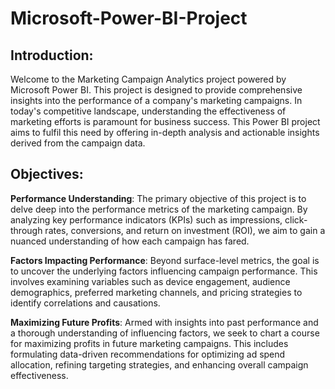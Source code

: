 # Microsoft-Power-BI-Project
## Introduction:
Welcome to the Marketing Campaign Analytics project powered by Microsoft Power BI. This project is designed to provide comprehensive insights into the performance of a company's marketing campaigns. 
In today's competitive landscape, understanding the effectiveness of marketing efforts is paramount for business success. This Power BI project aims to fulfil this need by offering in-depth analysis and actionable insights derived from the campaign data.

## Objectives:
**Performance Understanding**: The primary objective of this project is to delve deep into the performance metrics of the marketing campaign. By analyzing key performance indicators (KPIs) such as impressions, click-through rates, conversions, and return on investment (ROI), we aim to gain a nuanced understanding of how each campaign has fared.

**Factors Impacting Performance**: Beyond surface-level metrics, the goal is to uncover the underlying factors influencing campaign performance. This involves examining variables such as device engagement, audience demographics, preferred marketing channels, and pricing strategies to identify correlations and causations.

**Maximizing Future Profits**: Armed with insights into past performance and a thorough understanding of influencing factors, we seek to chart a course for maximizing profits in future marketing campaigns. This includes formulating data-driven recommendations for optimizing ad spend allocation, refining targeting strategies, and enhancing overall campaign effectiveness.
